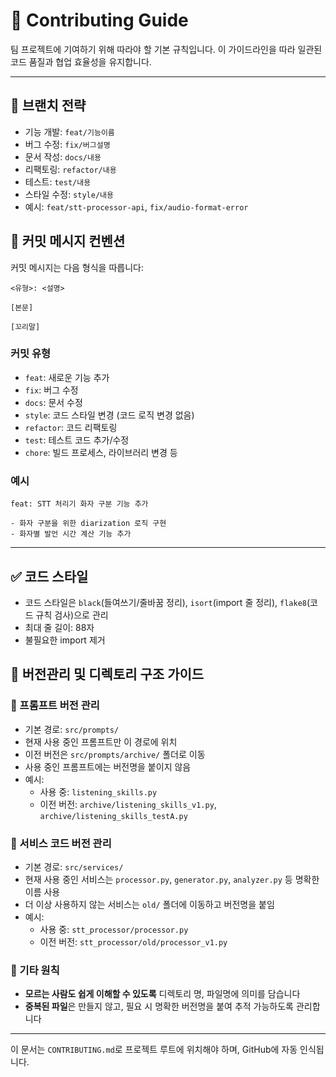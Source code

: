 # 🤝 Contributing Guide

팀 프로젝트에 기여하기 위해 따라야 할 기본 규칙입니다. 이 가이드라인을 따라 일관된 코드 품질과 협업 효율성을 유지합니다.

---

## 📌 브랜치 전략

- 기능 개발: `feat/기능이름`
- 버그 수정: `fix/버그설명`
- 문서 작성: `docs/내용`
- 리팩토링: `refactor/내용`
- 테스트: `test/내용`
- 스타일 수정: `style/내용`
- 예시: `feat/stt-processor-api`, `fix/audio-format-error`

## 💬 커밋 메시지 컨벤션

커밋 메시지는 다음 형식을 따릅니다:
```
<유형>: <설명>

[본문]

[꼬리말]
```

### 커밋 유형
- `feat`: 새로운 기능 추가
- `fix`: 버그 수정
- `docs`: 문서 수정
- `style`: 코드 스타일 변경 (코드 로직 변경 없음)
- `refactor`: 코드 리팩토링
- `test`: 테스트 코드 추가/수정
- `chore`: 빌드 프로세스, 라이브러리 변경 등

### 예시
```
feat: STT 처리기 화자 구분 기능 추가

- 화자 구분을 위한 diarization 로직 구현
- 화자별 발언 시간 계산 기능 추가
```

---

## ✅ 코드 스타일

- 코드 스타일은 `black`(들여쓰기/줄바꿈 정리), `isort`(import 줄 정리), `flake8`(코드 규칙 검사)으로 관리
- 최대 줄 길이: 88자
- 불필요한 import 제거

## 📁 버전관리 및 디렉토리 구조 가이드

### 🔹 프롬프트 버전 관리

- 기본 경로: `src/prompts/`
- 현재 사용 중인 프롬프트만 이 경로에 위치
- 이전 버전은 `src/prompts/archive/` 폴더로 이동
- 사용 중인 프롬프트에는 버전명을 붙이지 않음
- 예시:
  - 사용 중: `listening_skills.py`
  - 이전 버전: `archive/listening_skills_v1.py`, `archive/listening_skills_testA.py`

### 🔹 서비스 코드 버전 관리

- 기본 경로: `src/services/`
- 현재 사용 중인 서비스는 `processor.py`, `generator.py`, `analyzer.py` 등 명확한 이름 사용
- 더 이상 사용하지 않는 서비스는 `old/` 폴더에 이동하고 버전명을 붙임
- 예시:
  - 사용 중: `stt_processor/processor.py`
  - 이전 버전: `stt_processor/old/processor_v1.py`

### 🔹 기타 원칙

- **모르는 사람도 쉽게 이해할 수 있도록** 디렉토리 명, 파일명에 의미를 담습니다
- **중복된 파일**은 만들지 않고, 필요 시 명확한 버전명을 붙여 추적 가능하도록 관리합니다


---

이 문서는 `CONTRIBUTING.md`로 프로젝트 루트에 위치해야 하며, GitHub에 자동 인식됩니다.
